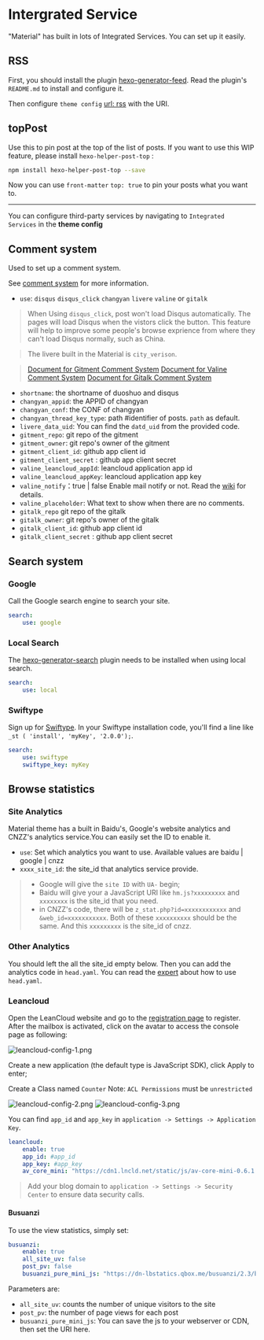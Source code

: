 # Intergrated Service

"Material" has built in lots of Integrated Services. You can set up it easily.

## RSS

First, you should install the plugin [hexo-generator-feed](https://github.com/hexojs/hexo-generator-feed). Read the plugin's `README.md` to install and configure it.

Then configure `theme config`  [url: rss](/en/intro/#url) with the URI.

## topPost

Use this to pin post at the top of the list of posts.
If you want to use this WIP feature, please install `hexo-helper-post-top` :

```bash
npm install hexo-helper-post-top --save
```

Now you can use `front-matter` `top: true` to pin your posts what you want to.

----

You can configure third-party services by navigating to `Integrated Services` in the **theme config**

## Comment system

Used to set up a comment system.

See [comment system](/en/services/#Comment-system) for more information.

- `use`: `disqus` `disqus_click` `changyan` `livere` `valine` or `gitalk`

> When Using `disqus_click`, post won't load Disqus automatically. The pages will load Disqus when the vistors click the button. This feature will help to improve some people's browse exprience from where they can't load Disqus normally, such as China.

> The livere built in the Material is `city_verison`.

> [Document for Gitment Comment System](https://github.com/imsun/gitment/blob/master/README.md)
> [Document for Valine Comment System](https://github.com/xCss/Valine/blob/master/README.md)
> [Document for Gitalk Comment System](https://github.com/gitalk/gitalk/blob/master/readme.md)

- `shortname`: the shortname of duoshuo and disqus
- `changyan_appid`: the APPID of changyan
- `changyan_conf`: the CONF of changyan
- `changyan_thread_key_type`: path #identifier of posts. `path` as default.
- `livere_data_uid`: You can find the `datd_uid` from the provided code.
- `gitment_repo`: git repo of the gitment
- `gitment_owner`: git repo's owner of the gitment
- `gitment_client_id`: github app client id
- `gitment_client_secret` : github app client secret 
- `valine_leancloud_appId`: leancloud application app id
- `valine_leancloud_appKey`: leancloud application app key
- `valine_notify`：true | false Enable mail notify or not. Read the [wiki](https://github.com/xCss/Valine/wiki/Valine-%E8%AF%84%E8%AE%BA%E7%B3%BB%E7%BB%9F%E4%B8%AD%E7%9A%84%E9%82%AE%E4%BB%B6%E6%8F%90%E9%86%92%E8%AE%BE%E7%BD%AE) for details.
- `valine_placeholder`: What text to show when there are no comments.
- `gitalk_repo` git repo of the gitalk
- `gitalk_owner`: git repo's owner of the gitalk
- `gitalk_client_id`: github app client id
- `gitalk_client_secret` : github app client secret 

## Search system

### Google

Call the Google search engine to search your site.

```yaml
search:
    use: google
```

### Local Search

The [hexo-generator-search](https://github.com/PaicHyperionDev/hexo-generator-search) plugin needs to be installed when using local search.

```yaml
search:
    use: local
```

### Swiftype

Sign up for [Swiftype](https://swiftype.com/). In your Swiftype installation code, you'll find a line like `_st ( 'install', 'myKey', '2.0.0');`.

```yaml
search:
    use: swiftype
    swiftype_key: myKey
```

## Browse statistics

### Site Analytics

Material theme has a built in Baidu's, Google's website analytics and CNZZ's analytics service.You can easily set the ID to enable it.

- `use`: Set which analytics you want to use.  Available values are baidu | google | cnzz
- `xxxx_site_id`: the site_id that analytics service provide.

> - Google will give the `site ID` with `UA-` begin; 
> - Baidu will give your a JavaScript URI like `hm.js?xxxxxxxxx` and `xxxxxxxx` is the site_id that you need.
> - in CNZZ's code, there will be `z_stat.php?id=xxxxxxxxxxxx` and `&web_id=xxxxxxxxxxx`. Both of these `xxxxxxxxxx` should be the same. And this `xxxxxxxxx` is the site_id of cnzz.

### Other Analytics

You should left the all the site_id empty below. Then you can add the analytics code in `head.yaml`. You can read the [expert](/en/expert/) about how to use `head.yaml`.

### Leancloud

Open the LeanCloud website and go to the [registration page](https://leancloud.cn/login.html#/signup) to register. After the mailbox is activated, click on the avatar to access the console page as following:

![leancloud-config-1.png](https://github.elemecdn.com/neko-dev/material-theme-docs/1.5.3.2/static/img/leancloud-config-1.png)

Create a new application (the default type is JavaScript SDK), click Apply to enter;

Create a Class named `Counter`
Note: `ACL Permissions` must be `unrestricted`

![leancloud-config-2.png](https://github.elemecdn.com/neko-dev/material-theme-docs/1.5.3.2/static/img/leancloud-config-2.png)
![leancloud-config-3.png](https://github.elemecdn.com/neko-dev/material-theme-docs/1.5.3.2/static/img/leancloud-config-3.png)

You can find `app_id` and `app_key` in `application -> Settings -> Application Key`.

```yaml
leancloud:
    enable: true
    app_id: #app_id
    app_key: #app_key
    av_core_mini: "https://cdn1.lncld.net/static/js/av-core-mini-0.6.1.js"
```

> Add your blog domain to `application -> Settings -> Security Center` to ensure data security calls.

#### Busuanzi

To use the view statistics, simply set:

```yaml
busuanzi:
    enable: true
    all_site_uv: false
    post_pv: false
    busuanzi_pure_mini_js: "https://dn-lbstatics.qbox.me/busuanzi/2.3/busuanzi.pure.mini.js"
```

Parameters are:

- `all_site_uv`: counts the number of unique visitors to the site
- `post_pv`: the number of page views for each post
- `busuanzi_pure_mini_js`: You can save the js to your webserver or CDN, then set the URI here.
